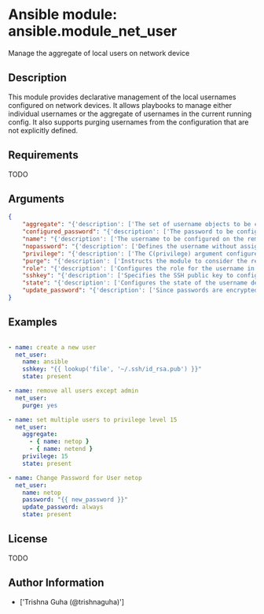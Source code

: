 # Ansible module: ansible.module_net_user


Manage the aggregate of local users on network device

## Description

This module provides declarative management of the local usernames configured on network devices. It allows playbooks to manage either individual usernames or the aggregate of usernames in the current running config. It also supports purging usernames from the configuration that are not explicitly defined.

## Requirements

TODO

## Arguments

``` json
{
    "aggregate": "{'description': ['The set of username objects to be configured on the remote network device. The list entries can either be the username or a hash of username and properties. This argument is mutually exclusive with the C(name) argument.']}",
    "configured_password": "{'description': ['The password to be configured on the remote network device. The password needs to be provided in clear and it will be encrypted on the device. Please note that this option is not same as C(provider password).']}",
    "name": "{'description': ['The username to be configured on the remote network device. This argument accepts a string value and is mutually exclusive with the C(aggregate) argument. Please note that this option is not same as C(provider username).']}",
    "nopassword": "{'description': ['Defines the username without assigning a password. This will allow the user to login to the system without being authenticated by a password.'], 'type': 'bool'}",
    "privilege": "{'description': ['The C(privilege) argument configures the privilege level of the user when logged into the system. This argument accepts integer values in the range of 1 to 15.']}",
    "purge": "{'description': ['Instructs the module to consider the resource definition absolute. It will remove any previously configured usernames on the device with the exception of the `admin` user (the current defined set of users).'], 'type': 'bool', 'default': False}",
    "role": "{'description': ['Configures the role for the username in the device running configuration. The argument accepts a string value defining the role name. This argument does not check if the role has been configured on the device.']}",
    "sshkey": "{'description': ['Specifies the SSH public key to configure for the given username. This argument accepts a valid SSH key value.']}",
    "state": "{'description': ['Configures the state of the username definition as it relates to the device operational configuration. When set to I(present), the username(s) should be configured in the device active configuration and when set to I(absent) the username(s) should not be in the device active configuration'], 'default': 'present', 'choices': ['present', 'absent']}",
    "update_password": "{'description': ['Since passwords are encrypted in the device running config, this argument will instruct the module when to change the password.  When set to C(always), the password will always be updated in the device and when set to C(on_create) the password will be updated only if the username is created.'], 'default': 'always', 'choices': ['on_create', 'always']}",
}
```

## Examples


``` yaml

- name: create a new user
  net_user:
    name: ansible
    sshkey: "{{ lookup('file', '~/.ssh/id_rsa.pub') }}"
    state: present

- name: remove all users except admin
  net_user:
    purge: yes

- name: set multiple users to privilege level 15
  net_user:
    aggregate:
      - { name: netop }
      - { name: netend }
    privilege: 15
    state: present

- name: Change Password for User netop
  net_user:
    name: netop
    password: "{{ new_password }}"
    update_password: always
    state: present

```

## License

TODO

## Author Information
  - ['Trishna Guha (@trishnaguha)']
